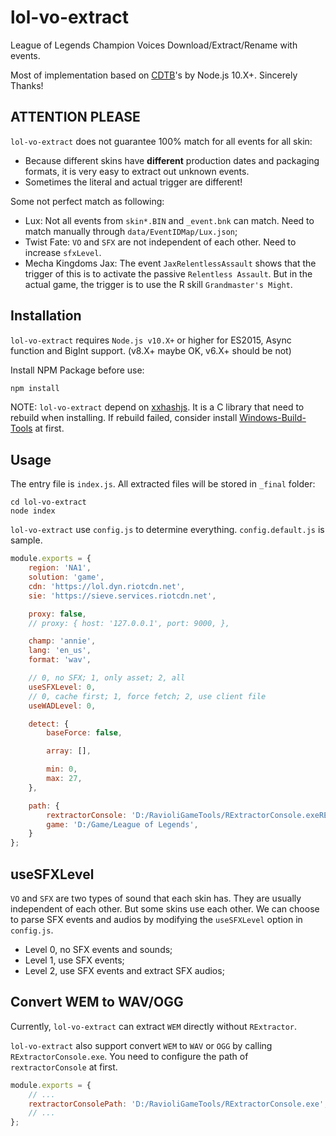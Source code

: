# lol-vo-extract
League of Legends Champion Voices Download/Extract/Rename with events.

Most of implementation based on [CDTB](https://github.com/CommunityDragon/CDTB)'s by Node.js 10.X+. Sincerely Thanks!

## ATTENTION PLEASE
`lol-vo-extract` does not guarantee 100% match for all events for all skin:
- Because different skins have **different** production dates and packaging formats, it is very easy to extract out unknown events.
- Sometimes the literal and actual trigger are different!

Some not perfect match as following:
* Lux: Not all events from `skin*.BIN` and `_event.bnk` can match. Need to match manually through `data/EventIDMap/Lux.json`;
* Twist Fate: `VO` and `SFX` are not independent of each other. Need to increase `sfxLevel`.
* Mecha Kingdoms Jax: The event `JaxRelentlessAssault` shows that the trigger of this is to activate the passive `Relentless Assault`. But in the actual game, the trigger is to use the R skill `Grandmaster's Might`.

## Installation

`lol-vo-extract` requires `Node.js v10.X+` or higher for ES2015, Async function and BigInt support. (v8.X+ maybe OK, v6.X+ should be not)

Install NPM Package before use:
````javascript
npm install
````

NOTE: `lol-vo-extract` depend on [xxhashjs](https://github.com/pierrec/js-xxhash). It is a C library that need to rebuild when installing. If rebuild failed, consider install [Windows-Build-Tools](https://github.com/felixrieseberg/windows-build-tools) at first.

## Usage
The entry file is `index.js`. All extracted files will be stored in `_final` folder:
````batch
cd lol-vo-extract
node index
````

`lol-vo-extract` use `config.js` to determine everything. `config.default.js` is sample.

````javascript
module.exports = {
	region: 'NA1',
	solution: 'game',
	cdn: 'https://lol.dyn.riotcdn.net',
	sie: 'https://sieve.services.riotcdn.net',

	proxy: false,
	// proxy: { host: '127.0.0.1', port: 9000, },

	champ: 'annie',
	lang: 'en_us',
	format: 'wav',

	// 0, no SFX; 1, only asset; 2, all
	useSFXLevel: 0,
	// 0, cache first; 1, force fetch; 2, use client file
	useWADLevel: 0,

	detect: {
		baseForce: false,

		array: [],

		min: 0,
		max: 27,
	},

	path: {
		rextractorConsole: 'D:/RavioliGameTools/RExtractorConsole.exeRExtractorConsole.exe',
		game: 'D:/Game/League of Legends',
	}
};
````

## useSFXLevel
`VO` and `SFX` are two types of sound that each skin has. They are usually independent of each other. But some skins use each other.
We can choose to parse SFX events and audios by modifying the `useSFXLevel` option in `config.js`.
* Level 0, no SFX events and sounds;
* Level 1, use SFX events;
* Level 2, use SFX events and extract SFX audios;

## Convert WEM to WAV/OGG

Currently, `lol-vo-extract` can extract `WEM` directly without `RExtractor`.

`lol-vo-extract` also support convert `WEM` to `WAV` or `OGG` by calling `RExtractorConsole.exe`. You need to configure the path of `rextractorConsole` at first.

````javascript
module.exports = {
	// ...
	rextractorConsolePath: 'D:/RavioliGameTools/RExtractorConsole.exe',
	// ...
};
````